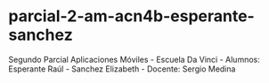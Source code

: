 # parcial-2-am-acn4b-esperante-sanchez
Segundo Parcial Aplicaciones Móviles - Escuela Da Vinci - Alumnos: Esperante Raúl - Sanchez Elizabeth - Docente: Sergio Medina 